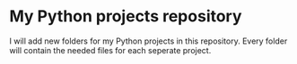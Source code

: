 # My Python projects repository

I will add new folders for my Python projects in this repository. Every folder will contain the needed files for each seperate project.